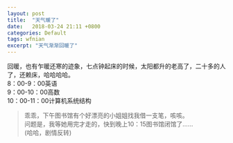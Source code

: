 ```yaml
---
layout: post
title:  "天气暖了"
date:   2018-03-24 21:11 +0800
categories: Default
tags: wfnian
excerpt: "天气渐渐回暖了"
---
```


回暖，也有乍暖还寒的迹象，七点钟起床的时候，太阳都升的老高了，二十多的人了，还赖床，哈哈哈哈。  
8：00-9：00英语  
9：00-10：00高数  
10：00-11：00计算机系统结构  

> 乖乖，下午图书馆有个好漂亮的小姐姐找我借一支笔，咳咳。  
> 问题是，我等她用完才走的，快到晚上10：15图书馆闭馆了……  
> (哈哈，剧情反转)